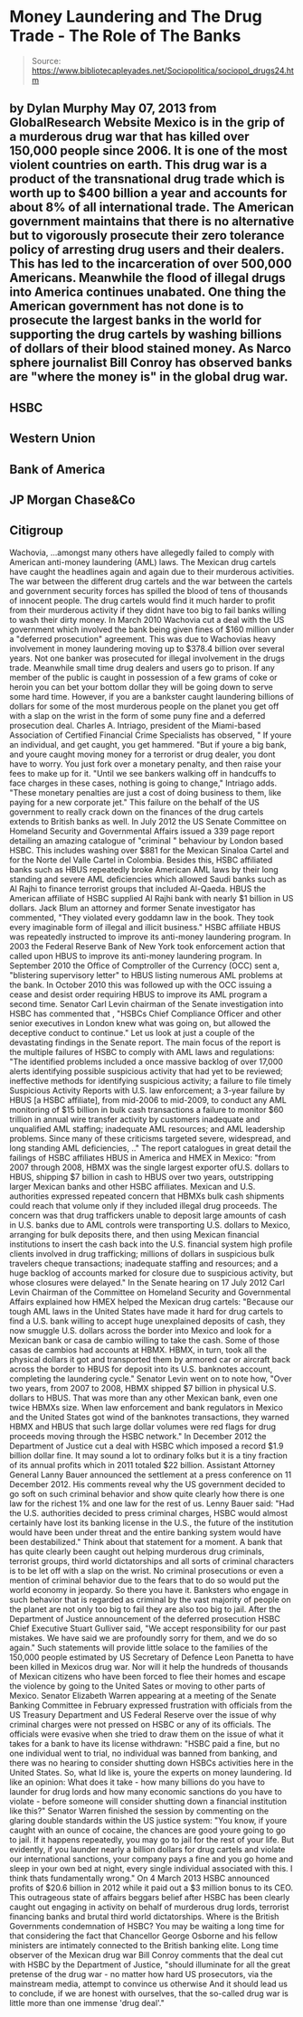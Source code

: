 # Money Laundering and The Drug Trade - The Role of The Banks

> Source: https://www.bibliotecapleyades.net/Sociopolitica/sociopol_drugs24.htm

by Dylan Murphy
May 07, 2013
from
GlobalResearch Website
Mexico is in the grip of
a murderous drug war that has killed over 150,000
people since 2006.
It is one of the most
violent countries on earth.
This drug war is a
product of the transnational drug trade which is
worth up to $400 billion a year and accounts for
about
8% of all international
trade.
The American government maintains that there is
no alternative but to vigorously prosecute their zero tolerance policy of
arresting drug users and their dealers. This has led to the incarceration of
over 500,000 Americans.
Meanwhile the flood of illegal drugs into America
continues unabated.
One thing the American government has not done
is to prosecute the largest banks in the world for supporting the drug
cartels by washing billions of dollars of their blood stained money.
As Narco sphere journalist
Bill Conroy has
observed banks are "where the money is" in the global drug
war.
-
HSBC
-
Western Union
-
Bank of America
-
JP Morgan Chase&Co
-
Citigroup
-
Wachovia,
...amongst many others have allegedly failed to
comply with American anti-money laundering (AML) laws.
The Mexican drug cartels have caught the
headlines again and again due to their murderous activities.
The war between the different drug cartels and
the war between the cartels and government security forces has spilled the
blood of tens of thousands of innocent people. The drug cartels would find
it much harder to profit from their murderous activity if they didnt have
too big to fail banks willing to wash their dirty money.
In March 2010 Wachovia cut a deal with the US
government which involved the bank being given fines of $160 million under a
"deferred prosecution" agreement.
This was due to Wachovias heavy involvement in
money laundering moving up to $378.4 billion over several years. Not one
banker was prosecuted for illegal involvement in the drugs trade. Meanwhile
small time drug dealers and users go to prison.
If any member of the public is caught in
possession of a few grams of coke or heroin you can bet your bottom dollar
they will be going down to serve some hard time.
However, if you are a bankster caught laundering
billions of dollars for some of the most murderous people on the planet you
get off with a slap on the wrist in the form of some puny fine and a
deferred prosecution deal.
Charles A. Intriago, president of the
Miami-based
Association of Certified Financial Crime Specialists has
observed,
"
If youre an individual, and get caught,
you get hammered.
"But if youre a big bank, and youre caught
moving money for a terrorist or drug dealer, you dont have to worry. You
just fork over a monetary penalty, and then raise your fees to make up for
it.
"Until we see bankers walking off in handcuffs
to face charges in these cases, nothing is going to change," Intriago adds.
"These monetary penalties are just a cost of doing business to them, like
paying for a new corporate jet."
This failure on the behalf of the US government
to really crack down on the finances of the drug cartels extends to British
banks as well.
In July 2012 the US Senate Committee on
Homeland Security and
Governmental Affairs issued a 339
page report
detailing an amazing catalogue of "criminal " behaviour by London
based HSBC. This includes washing over $881 for the Mexican Sinaloa Cartel
and for the Norte del Valle Cartel in Colombia.
Besides this, HSBC affiliated banks such as HBUS
repeatedly broke American AML laws by their long standing and severe AML
deficiencies which allowed Saudi banks such as
Al Rajhi
to finance terrorist groups that included
Al-Qaeda.
HBUS the American affiliate of
HSBC
supplied Al Rajhi bank with nearly $1 billion in US dollars.
Jack Blum an attorney and former
Senate investigator has commented,
"They violated every goddamn law in the
book. They took every imaginable form of illegal and illicit business."
HSBC affiliate HBUS was repeatedly instructed to
improve its anti-money laundering program.
In 2003 the Federal Reserve Bank of New York
took enforcement action that called upon HBUS to improve its anti-money
laundering program. In September 2010 the Office of
Comptroller of the Currency (OCC) sent a, "blistering supervisory
letter" to HBUS listing numerous AML problems at the bank.
In October
2010 this was followed up with the OCC issuing a cease and desist order
requiring HBUS to improve its AML program a second time.
Senator
Carl Levin chairman of the Senate investigation into HSBC has
commented
that ,
"HSBCs
Chief Compliance Officer and other senior executives in London knew what
was going on, but allowed the deceptive conduct to continue."
Let us look at just a couple of the devastating
findings in the
Senate report.
The main focus of the report is the multiple
failures of HSBC to comply with AML laws and regulations:
"The identified problems
included a once massive backlog of over 17,000 alerts identifying possible
suspicious activity that had yet to be reviewed; ineffective methods for
identifying suspicious activity; a failure to file timely Suspicious
Activity Reports with U.S. law
enforcement;
a
3-year failure by HBUS [a HSBC affiliate], from mid-2006 to mid-2009, to
conduct any AML monitoring of $15 billion in bulk cash transactions
a
failure to monitor $60 trillion in annual wire transfer activity by
customers
inadequate and unqualified AML staffing; inadequate AML
resources; and AML leadership problems.
Since many of these
criticisms targeted severe, widespread, and long standing AML
deficiencies,
.."
The
report
catalogues in great detail the failings of HSBC affiliates HBUS in America
and HMEX in Mexico:
"from 2007 through 2008,
HBMX was the single largest exporter ofU.S. dollars to HBUS, shipping $7
billion in cash to HBUS over two years, outstripping larger Mexican banks
and other HSBC affiliates. Mexican and U.S. authorities expressed repeated
concern that HBMXs bulk cash shipments could reach that volume only if they
included illegal drug proceeds.
The concern was that drug
traffickers unable to deposit large amounts of cash in U.S. banks due to AML
controls were transporting U.S. dollars to Mexico, arranging for bulk
deposits there, and then using Mexican financial institutions to insert the
cash back into the U.S. financial system
high profile clients involved in
drug trafficking; millions of dollars in suspicious bulk travelers cheque
transactions; inadequate staffing and resources; and a huge backlog of
accounts marked for closure due to suspicious activity, but whose closures
were delayed."
In the
Senate hearing on 17 July
2012 Carl Levin Chairman of the Committee on Homeland Security and
Governmental Affairs explained how HMEX helped the Mexican drug cartels:
"Because our
tough AML laws in the United States have made it hard for drug cartels to
find a U.S. bank willing to accept huge unexplained deposits of cash, they
now smuggle U.S. dollars across the border into Mexico and look for a
Mexican bank or casa de cambio willing to take the cash.
Some of
those casas de cambios had accounts at HBMX. HBMX, in turn, took all
the physical dollars it got and transported them by armored car or aircraft
back across the border to HBUS for deposit into its U.S. banknotes account,
completing the laundering cycle."
Senator
Levin went on to note how,
"Over two
years, from 2007 to 2008, HBMX shipped $7 billion in physical U.S. dollars
to HBUS. That was more than any other Mexican bank, even one twice HBMXs
size.
When law
enforcement and bank regulators in Mexico and the United States got wind of
the banknotes transactions, they warned HBMX and HBUS that such large dollar
volumes were red flags for drug proceeds moving through the HSBC network."
In December 2012 the Department of Justice cut a
deal with HSBC which imposed a record $1.9 billion dollar fine.
It may sound a lot to ordinary folks but it is a
tiny fraction of its annual profits which in 2011 totaled $22 billion.
Assistant Attorney General Lanny Bauer announced the settlement at a press
conference on 11 December 2012.
His comments reveal why the US government
decided to go soft on such criminal behavior and show quite clearly how
there is one law for the richest 1% and one law for the rest of us.
Lenny Bauer said:
"Had the U.S. authorities decided to press
criminal charges, HSBC would almost certainly have lost its banking license
in the U.S., the future of the institution would have been under threat and
the entire banking system would have been destabilized."
Think about that statement for a moment.
A bank that has quite clearly been caught out
helping murderous drug criminals, terrorist groups, third world
dictatorships and all sorts of criminal characters is to be let off with a
slap on the wrist. No criminal prosecutions or even a mention of criminal
behavior due to the fears that to do so would put the world economy in
jeopardy.
So there you have it.
Banksters who engage in such behavior that is
regarded as criminal by the vast majority of people on the planet are not
only too big to fail they are also too big to jail.
After the Department of Justice announcement of
the deferred prosecution HSBC Chief Executive
Stuart Gulliver said,
"We accept responsibility for our past
mistakes. We have said we are profoundly sorry for them, and we do so
again."
Such statements will provide little solace to
the families of the 150,000 people estimated by US Secretary of Defence
Leon Panetta to have been killed in Mexicos drug war.
Nor will it help the hundreds of thousands of
Mexican citizens who have been forced to flee their homes and escape the
violence by going to the United Sates or moving to other parts of Mexico.
Senator Elizabeth Warren appearing at a meeting
of the Senate Banking Committee in February
expressed frustration with officials from the US Treasury
Department and US Federal Reserve over the issue of why criminal charges
were not pressed on HSBC or any of its officials.
The officials were evasive when she tried to
draw them on the issue of what it takes for a bank to have its license
withdrawn:
"HSBC paid a fine, but no one individual went to
trial, no individual was banned from banking, and there was no hearing to
consider shutting down HSBCs activities here in the United States.
So, what Id like is, youre the experts on
money laundering. Id like an opinion: What does it take - how many billions
do you have to launder for drug lords and how many economic sanctions do you
have to violate - before someone will consider shutting down a financial
institution like this?"
Senator Warren finished the session by
commenting on the glaring double standards within the US justice
system:
"You know, if youre caught with an ounce of
cocaine, the chances are good youre going to go to jail. If it happens
repeatedly, you may go to jail for the rest of your life.
But evidently, if you launder nearly a billion
dollars for drug cartels and violate our international sanctions, your
company pays a fine and you go home and sleep in your own bed at night,
every single individual associated with this. I think thats fundamentally
wrong."
On 4 March 2013 HSBC announced profits of $20.6
billion in 2012 while it paid out a $3 million bonus to its CEO.
This outrageous state of affairs beggars belief
after HSBC has been clearly caught out engaging in activity on behalf of
murderous drug lords, terrorist financing banks and brutal third world
dictatorships. Where is the British Governments condemnation of HSBC?
You may be waiting a long time for that
considering the fact that Chancellor George Osborne and his fellow ministers
are intimately connected to the British banking elite.
Long time observer of the Mexican drug war
Bill Conroy
comments that the deal cut with HSBC by the Department of
Justice,
"should illuminate for all the great
pretense of the drug war - no matter how hard US prosecutors, via the
mainstream media, attempt to convince us otherwise
And it should lead us to conclude, if we are
honest with ourselves, that the so-called drug war is little more than
one immense 'drug deal'."
